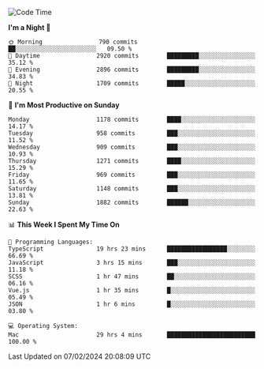 <!--START_SECTION:waka-->
![Code Time](http://img.shields.io/badge/Code%20Time-3%2C625%20hrs%2025%20mins-blue)

**I'm a Night 🦉** 

```text
🌞 Morning                790 commits         ██░░░░░░░░░░░░░░░░░░░░░░░   09.50 % 
🌆 Daytime                2920 commits        █████████░░░░░░░░░░░░░░░░   35.12 % 
🌃 Evening                2896 commits        █████████░░░░░░░░░░░░░░░░   34.83 % 
🌙 Night                  1709 commits        █████░░░░░░░░░░░░░░░░░░░░   20.55 % 
```
📅 **I'm Most Productive on Sunday** 

```text
Monday                   1178 commits        ████░░░░░░░░░░░░░░░░░░░░░   14.17 % 
Tuesday                  958 commits         ███░░░░░░░░░░░░░░░░░░░░░░   11.52 % 
Wednesday                909 commits         ███░░░░░░░░░░░░░░░░░░░░░░   10.93 % 
Thursday                 1271 commits        ████░░░░░░░░░░░░░░░░░░░░░   15.29 % 
Friday                   969 commits         ███░░░░░░░░░░░░░░░░░░░░░░   11.65 % 
Saturday                 1148 commits        ███░░░░░░░░░░░░░░░░░░░░░░   13.81 % 
Sunday                   1882 commits        ██████░░░░░░░░░░░░░░░░░░░   22.63 % 
```


📊 **This Week I Spent My Time On** 

```text
💬 Programming Languages: 
TypeScript               19 hrs 23 mins      █████████████████░░░░░░░░   66.69 % 
JavaScript               3 hrs 15 mins       ███░░░░░░░░░░░░░░░░░░░░░░   11.18 % 
SCSS                     1 hr 47 mins        ██░░░░░░░░░░░░░░░░░░░░░░░   06.16 % 
Vue.js                   1 hr 35 mins        █░░░░░░░░░░░░░░░░░░░░░░░░   05.49 % 
JSON                     1 hr 6 mins         █░░░░░░░░░░░░░░░░░░░░░░░░   03.80 % 

💻 Operating System: 
Mac                      29 hrs 4 mins       █████████████████████████   100.00 % 
```


 Last Updated on 07/02/2024 20:08:09 UTC
<!--END_SECTION:waka-->
